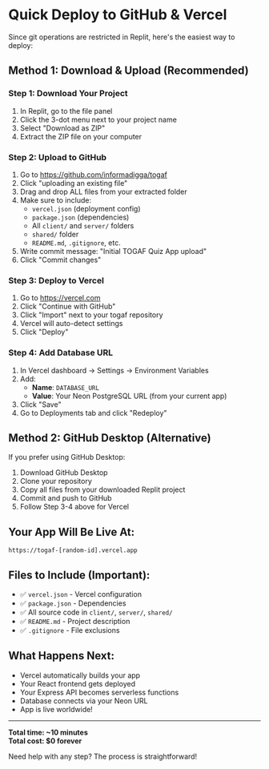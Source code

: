 # Quick Deploy to GitHub & Vercel

Since git operations are restricted in Replit, here's the easiest way to deploy:

## Method 1: Download & Upload (Recommended)

### Step 1: Download Your Project
1. In Replit, go to the file panel
2. Click the 3-dot menu next to your project name
3. Select "Download as ZIP"
4. Extract the ZIP file on your computer

### Step 2: Upload to GitHub
1. Go to https://github.com/informadigga/togaf
2. Click "uploading an existing file"
3. Drag and drop ALL files from your extracted folder
4. Make sure to include:
   - `vercel.json` (deployment config)
   - `package.json` (dependencies)
   - All `client/` and `server/` folders
   - `shared/` folder
   - `README.md`, `.gitignore`, etc.
5. Write commit message: "Initial TOGAF Quiz App upload"
6. Click "Commit changes"

### Step 3: Deploy to Vercel
1. Go to https://vercel.com
2. Click "Continue with GitHub"
3. Click "Import" next to your togaf repository
4. Vercel will auto-detect settings
5. Click "Deploy"

### Step 4: Add Database URL
1. In Vercel dashboard → Settings → Environment Variables
2. Add:
   - **Name**: `DATABASE_URL`
   - **Value**: Your Neon PostgreSQL URL (from your current app)
3. Click "Save"
4. Go to Deployments tab and click "Redeploy"

## Method 2: GitHub Desktop (Alternative)

If you prefer using GitHub Desktop:
1. Download GitHub Desktop
2. Clone your repository
3. Copy all files from your downloaded Replit project
4. Commit and push to GitHub
5. Follow Step 3-4 above for Vercel

## Your App Will Be Live At:
`https://togaf-[random-id].vercel.app`

## Files to Include (Important):
- ✅ `vercel.json` - Vercel configuration
- ✅ `package.json` - Dependencies
- ✅ All source code in `client/`, `server/`, `shared/`
- ✅ `README.md` - Project description
- ✅ `.gitignore` - File exclusions

## What Happens Next:
- Vercel automatically builds your app
- Your React frontend gets deployed
- Your Express API becomes serverless functions
- Database connects via your Neon URL
- App is live worldwide!

---

**Total time: ~10 minutes**  
**Total cost: $0 forever**

Need help with any step? The process is straightforward!